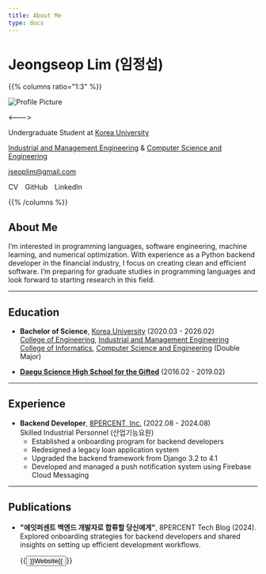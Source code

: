 ```yaml
---
title: About Me
type: docs
---
```


# Jeongseop Lim (임정섭)

{{% columns ratio="1:3" %}} <!-- begin columns block -->

![Profile Picture](/images/profile.jpg)

<---> <!-- magic separator, between columns -->

Undergraduate Student at [Korea University](https://www.korea.ac.kr/sites/ko/index.do)

[Industrial and Management Engineering](https://ie.korea.ac.kr/ie/index.do) & [Computer Science and Engineering](https://cs.korea.ac.kr/cs/index.do)

<i class="fas fa-envelope"></i> <jseoplim@gmail.com>

<!-- [![CV](https://img.shields.io/badge/CV-Download-green)](/pdf/cv.pdf)
[![GitHub](https://img.shields.io/badge/GitHub-Profile-black?logo=github)](https://github.com/jseop-lim)
[![LinkedIn](https://img.shields.io/badge/LinkedIn-Profile-blue?logo=linkedin)](https://www.linkedin.com/in/jseop-lim) -->

<a href="/pdf/cv.pdf" target="_blank" rel="noopener noreferrer" style="text-decoration: none;">
  <i class="fas fa-file-pdf" style="color: #FD0E02; font-size: 1.2em;"></i> CV
</a>
<a href="https://github.com/jseop-lim" target="_blank" rel="noopener noreferrer" style="text-decoration: none; margin-left: 10px;">
  <i class="fab fa-github" style="color: #1A1F25; font-size: 1.2em;"></i> GitHub
</a>
<a href="https://www.linkedin.com/in/jseop-lim" target="_blank" rel="noopener noreferrer" style="text-decoration: none; margin-left: 10px;">
  <i class="fab fa-linkedin" style="color: #0B66C2; font-size: 1.2em;"></i> LinkedIn
</a>

{{% /columns %}}

## About Me

I’m interested in programming languages, software engineering, machine learning, and numerical optimization. With experience as a Python backend developer in the financial industry, I focus on creating clean and efficient software. I’m preparing for graduate studies in programming languages and look forward to starting research in this field.

---

## Education

- **Bachelor of Science**, [Korea University](https://www.korea.ac.kr/sites/ko/index.do) (2020.03 - 2026.02)  
  [College of Engineering](https://eng.korea.ac.kr/main/main.html), [Industrial and Management Engineering](https://ie.korea.ac.kr/ie/index.do)  
  [College of Informatics](https://info.korea.ac.kr/info/index.do), [Computer Science and Engineering](https://cs.korea.ac.kr/cs/index.do) (Double Major)

- **[Daegu Science High School for the Gifted](https://dshs.dge.hs.kr/dshsh/main.do)** (2016.02 - 2019.02)  

---

## Experience

- **Backend Developer**, [8PERCENT, Inc.](https://8percent.kr/) (2022.08 - 2024.08)  
  Skilled Industrial Personnel (산업기능요원)
  - Established a onboarding program for backend developers
  - Redesigned a legacy loan application system
  - Upgraded the backend framework from Django 3.2 to 4.1
  - Developed and managed a push notification system using Firebase Cloud Messaging

---

## Publications

- **"에잇퍼센트 백엔드 개발자로 합류할 당신에게"**, 8PERCENT Tech Blog (2024).  
  Explored onboarding strategies for backend developers and shared insights on setting up efficient development workflows.
  
  {{<button href="https://8percent.github.io/2024-07-14/%EB%B0%B1%EC%97%94%EB%93%9C-%EC%98%A8%EB%B3%B4%EB%94%A9-%EC%88%98%EB%A6%BD/" target="_blank" rel="noopener noreferrer">}}Website{{</button>}}
